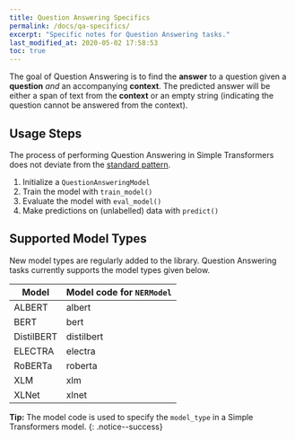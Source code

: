 ```yaml
---
title: Question Answering Specifics
permalink: /docs/qa-specifics/
excerpt: "Specific notes for Question Answering tasks."
last_modified_at: 2020-05-02 17:58:53
toc: true
---
```


The goal of Question Answering is to find the **answer** to a question given a **question** *and* an accompanying **context**. The predicted answer will be either a span of text from the **context** or an empty string (indicating the question cannot be answered from the context).


## Usage Steps

The process of performing Question Answering in Simple Transformers does not deviate from the [standard pattern](/docs/usage/#task-specific-models).

1. Initialize a `QuestionAnsweringModel`
2. Train the model with `train_model()`
3. Evaluate the model with `eval_model()`
4. Make predictions on (unlabelled) data with `predict()`


## Supported Model Types

New model types are regularly added to the library. Question Answering tasks currently supports the model types given below.

| Model      | Model code for `NERModel` |
| ---------- | ------------------------- |
| ALBERT     | albert                    |
| BERT       | bert                      |
| DistilBERT | distilbert                |
| ELECTRA    | electra                   |
| RoBERTa    | roberta                   |
| XLM        | xlm                       |
| XLNet      | xlnet                     |

**Tip:** The model code is used to specify the `model_type` in a Simple Transformers model.
{: .notice--success}
